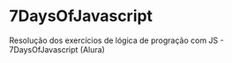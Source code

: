 # 7DaysOfJavascript
Resolução dos exercícios de lógica de progração com JS - 7DaysOfJavascript (Alura)
